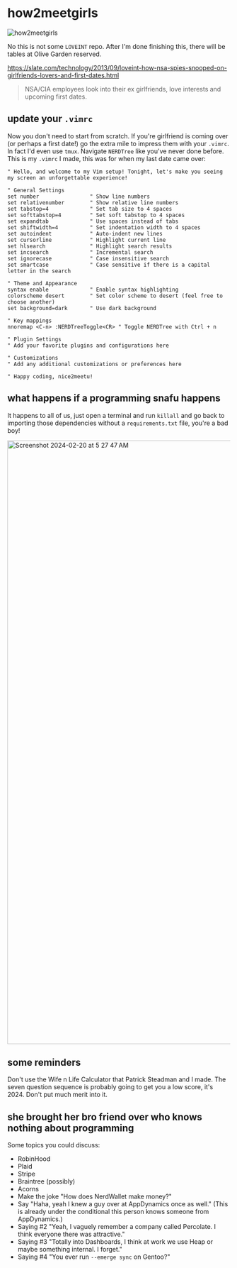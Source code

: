 # how2meetgirls

![how2meetgirls](https://github.com/Montana/how2meetgirls/assets/20936398/379cdbee-34d3-4257-8d06-92f1c42a6029)

No this is not some `LOVEINT` repo. After I'm done finishing this, there will be tables at Olive Garden reserved.

https://slate.com/technology/2013/09/loveint-how-nsa-spies-snooped-on-girlfriends-lovers-and-first-dates.html

> NSA/CIA employees look into their ex girlfriends, love interests and upcoming first dates.


## update your `.vimrc` 

Now you don't need to start from scratch. If you're girlfriend is coming over (or perhaps a first date!) go the extra mile to impress them with your `.vimrc`. In fact I'd even use `tmux`. Navigate `NERDTree` like you've never done before. This is my `.vimrc` I made, this was for when my last date came over:

```vim
" Hello, and welcome to my Vim setup! Tonight, let's make you seeing my screen an unforgettable experience!

" General Settings
set number                " Show line numbers
set relativenumber        " Show relative line numbers
set tabstop=4             " Set tab size to 4 spaces
set softtabstop=4         " Set soft tabstop to 4 spaces
set expandtab             " Use spaces instead of tabs
set shiftwidth=4          " Set indentation width to 4 spaces
set autoindent            " Auto-indent new lines
set cursorline            " Highlight current line
set hlsearch              " Highlight search results
set incsearch             " Incremental search
set ignorecase            " Case insensitive search
set smartcase             " Case sensitive if there is a capital letter in the search

" Theme and Appearance
syntax enable             " Enable syntax highlighting
colorscheme desert        " Set color scheme to desert (feel free to choose another)
set background=dark       " Use dark background

" Key mappings
nnoremap <C-n> :NERDTreeToggle<CR> " Toggle NERDTree with Ctrl + n

" Plugin Settings
" Add your favorite plugins and configurations here

" Customizations
" Add any additional customizations or preferences here

" Happy coding, nice2meetu!
```

## what happens if a programming snafu happens

It happens to all of us, just open a terminal and run `killall` and go back to importing those dependencies without a `requirements.txt` file, you're a bad boy!

<img width="1361" alt="Screenshot 2024-02-20 at 5 27 47 AM" src="https://github.com/Montana/how2meetgirls/assets/20936398/cc1d65a6-0925-4836-b187-e15592d86c8f">

## some reminders 

Don't use the Wife n Life Calculator that Patrick Steadman and I made. The seven question sequence is probably going to get you a low score, it's 2024. Don't put much merit into it.

## she brought her bro friend over who knows nothing about programming

Some topics you could discuss:

* RobinHood
* Plaid
* Stripe
* Braintree (possibly)
* Acorns
* Make the joke "How does NerdWallet make money?"
* Say "Haha, yeah I knew a guy over at AppDynamics once as well." (This is already under the conditional this person knows someone from AppDynamics.)
* Saying #2 "Yeah, I vaguely remember a company called Percolate. I think everyone there was attractive."
* Saying #3 "Totally into Dashboards, I think at work we use Heap or maybe something internal. I forget."
* Saying #4 "You ever run `--emerge sync` on Gentoo?"
